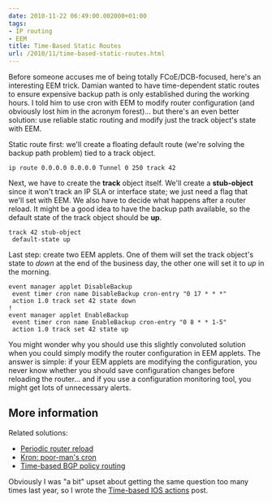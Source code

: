 ```yaml
---
date: 2010-11-22 06:49:00.002000+01:00
tags:
- IP routing
- EEM
title: Time-Based Static Routes
url: /2010/11/time-based-static-routes.html
---
```

Before someone accuses me of being totally FCoE/DCB-focused, here's an interesting EEM trick. Damian wanted to have time-dependent static routes to ensure expensive backup path is only established during the working hours. I told him to use cron with EEM to modify router configuration (and obviously lost him in the acronym forest)\... but there's an even better solution: use reliable static routing and modify just the track object's state with EEM.
<!--more-->
Static route first: we'll create a floating default route (we're solving the backup path problem) tied to a track object.

``` {.code}
ip route 0.0.0.0 0.0.0.0 Tunnel 0 250 track 42
```

Next, we have to create the **track** object itself. We'll create a **stub-object** since it won't track an IP SLA or interface state; we just need a flag that we'll set with EEM. We also have to decide what happens after a router reload. It might be a good idea to have the backup path available, so the default state of the track object should be **up**.

``` {.code}
track 42 stub-object
 default-state up
```

Last step: create two EEM applets. One of them will set the track object's state to *down* at the end of the business day, the other one will set it to *up* in the morning.

``` {.code}
event manager applet DisableBackup
 event timer cron name DisableBackup cron-entry "0 17 * * *"
 action 1.0 track set 42 state down
!
event manager applet EnableBackup
 event timer cron name EnableBackup cron-entry "0 8 * * 1-5"
 action 1.0 track set 42 state up
```

You might wonder why you should use this slightly convoluted solution when you could simply modify the router configuration in EEM applets. The answer is simple: if your EEM applets are modifying the configuration, you never know whether you should save configuration changes before reloading the router... and if you use a configuration monitoring tool, you might get lots of unnecessary alerts.

## More information

Related solutions:

-   [Periodic router reload](https://blog.ipspace.net/2006/10/periodic-router-reload.html)
-   [Kron: poor-man\'s cron](https://blog.ipspace.net/2007/11/kron-poor-man-cron.html)
-   [Time-based BGP policy routing](https://blog.ipspace.net/2008/02/time-based-bgp-policy-routing.html)

Obviously I was "a bit" upset about getting the same question too many times last year, so I wrote the [Time-based IOS actions](https://blog.ipspace.net/2009/03/time-based-ios-actions.html) post.